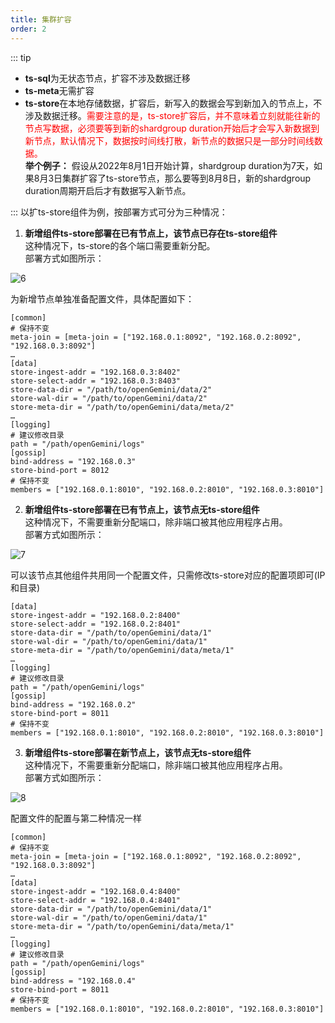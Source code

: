 ```yaml
---
title: 集群扩容
order: 2
---
```


::: tip
- **ts-sql**为无状态节点，扩容不涉及数据迁移  
- **ts-meta**无需扩容  
- **ts-store**在本地存储数据，扩容后，新写入的数据会写到新加入的节点上，不涉及数据迁移。<font color=red>需要注意的是，ts-store扩容后，并不意味着立刻就能往新的节点写数据，必须要等到新的shardgroup duration开始后才会写入新数据到新节点，默认情况下，数据按时间线打散，新节点的数据只是一部分时间线数据。</font>  
**举个例子：** 假设从2022年8月1日开始计算，shardgroup duration为7天，如果8月3日集群扩容了ts-store节点，那么要等到8月8日，新的shardgroup duration周期开启后才有数据写入新节点。

:::
以扩ts-store组件为例，按部署方式可分为三种情况：  

1. **新增组件ts-store部署在已有节点上，该节点已存在ts-store组件**  
这种情况下，ts-store的各个端口需要重新分配。  
部署方式如图所示：  

![6](https://user-images.githubusercontent.com/49023462/200800553-73d0bb25-de2c-4cf2-b401-8d8ddb00ded2.png)

为新增节点单独准备配置文件，具体配置如下：
```
[common]
# 保持不变
meta-join = [meta-join = ["192.168.0.1:8092", "192.168.0.2:8092", "192.168.0.3:8092"]
…
[data]
store-ingest-addr = "192.168.0.3:8402"
store-select-addr = "192.168.0.3:8403"
store-data-dir = "/path/to/openGemini/data/2"
store-wal-dir = "/path/to/openGemini/data/2"
store-meta-dir = "/path/to/openGemini/data/meta/2"
…
[logging]
# 建议修改目录
path = "/path/openGemini/logs"
[gossip]
bind-address = "192.168.0.3"
store-bind-port = 8012
# 保持不变
members = ["192.168.0.1:8010", "192.168.0.2:8010", "192.168.0.3:8010"]
```
2. **新增组件ts-store部署在已有节点上，该节点无ts-store组件**  
这种情况下，不需要重新分配端口，除非端口被其他应用程序占用。  
部署方式如图所示：  

![7](https://user-images.githubusercontent.com/49023462/200800580-2d1b0f70-fb89-42bd-864f-29da12cd3336.png)

可以该节点其他组件共用同一个配置文件，只需修改ts-store对应的配置项即可(IP和目录)
```
[data]
store-ingest-addr = "192.168.0.2:8400"
store-select-addr = "192.168.0.2:8401"
store-data-dir = "/path/to/openGemini/data/1"
store-wal-dir = "/path/to/openGemini/data/1"
store-meta-dir = "/path/to/openGemini/data/meta/1"
…
[logging]
# 建议修改目录
path = "/path/openGemini/logs"
[gossip]
bind-address = "192.168.0.2"
store-bind-port = 8011
# 保持不变
members = ["192.168.0.1:8010", "192.168.0.2:8010", "192.168.0.3:8010"]
```
3. **新增组件ts-store部署在新节点上，该节点无ts-store组件**  
这种情况下，不需要重新分配端口，除非端口被其他应用程序占用。  
部署方式如图所示：  

![8](https://user-images.githubusercontent.com/49023462/200800601-896711db-17ee-45c5-8cee-1b9f4d342e63.png)

配置文件的配置与第二种情况一样
```
[common]
# 保持不变
meta-join = [meta-join = ["192.168.0.1:8092", "192.168.0.2:8092", "192.168.0.3:8092"]
…
[data]
store-ingest-addr = "192.168.0.4:8400"
store-select-addr = "192.168.0.4:8401"
store-data-dir = "/path/to/openGemini/data/1"
store-wal-dir = "/path/to/openGemini/data/1"
store-meta-dir = "/path/to/openGemini/data/meta/1"
…
[logging]
# 建议修改目录
path = "/path/openGemini/logs"
[gossip]
bind-address = "192.168.0.4"
store-bind-port = 8011
# 保持不变
members = ["192.168.0.1:8010", "192.168.0.2:8010", "192.168.0.3:8010"]
```
